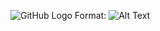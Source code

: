 ![GitHub Logo](https://github.githubassets.com/images/modules/logos_page/Octocat.png)
Format: ![Alt Text](url)